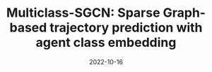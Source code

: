 ---
title: "Multiclass-SGCN: Sparse Graph-based trajectory prediction with agent class embedding"
collection: publications
permalink: /publication/2022-MulticlassSGCN
date: 2022-10-16
venue: 'IEEE International Conference on Image Processing (ICIP)'
paperurl: '/files/pdf/research/Multiclass-SGCN.pdf'
link: 'https://arxiv.org/abs/2206.15275'

citation: '@inproceedings{li2022multiclass,
  title={Multiclass-SGCN: Sparse Graph-based trajectory prediction with agent class embedding},
  author={Li, Ruochen and Katsigiannis, Stamos and Shum, Hubert PH},
  booktitle={2022 IEEE International Conference on Image Processing (ICIP)},
  pages={2346--2350},
  year={2022},
  organization={IEEE}
}'
---